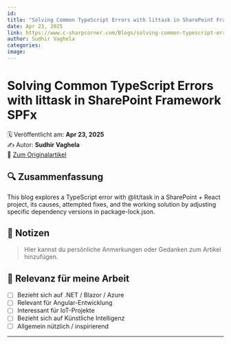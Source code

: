 ```yaml
---
id: 
title: "Solving Common TypeScript Errors with littask in SharePoint Framework SPFx"
date: Apr 23, 2025
link: https://www.c-sharpcorner.com/Blogs/solving-common-typescript-errors-with-littask-in-sharepoint-framework-spfx
author: Sudhir Vaghela
categories: 
image: 
---
```


# Solving Common TypeScript Errors with littask in SharePoint Framework SPFx

🗓️ Veröffentlicht am: **Apr 23, 2025**  
✍️ Autor: **Sudhir Vaghela**  
🔗 [Zum Originalartikel](https://www.c-sharpcorner.com/Blogs/solving-common-typescript-errors-with-littask-in-sharepoint-framework-spfx)

## 🔍 Zusammenfassung

This blog explores a TypeScript error with @lit/task in a SharePoint + React project, its causes, attempted fixes, and the working solution by adjusting specific dependency versions in package-lock.json.

## 📌 Notizen

> Hier kannst du persönliche Anmerkungen oder Gedanken zum Artikel hinzufügen.

## 🧠 Relevanz für meine Arbeit

- [ ] Bezieht sich auf .NET / Blazor / Azure
- [ ] Relevant für Angular-Entwicklung
- [ ] Interessant für IoT-Projekte
- [ ] Bezieht sich auf Künstliche Intelligenz
- [ ] Allgemein nützlich / inspirierend

---

